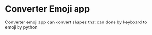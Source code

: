 # Converter Emoji app
 Converter emoji app can convert shapes that can done by keyboard to emoji by python
